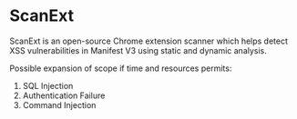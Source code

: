 # ScanExt
ScanExt is an open-source Chrome extension scanner which helps detect XSS vulnerabilities in Manifest V3 using static and dynamic analysis.

Possible expansion of scope if time and resources permits:
1. SQL Injection
2. Authentication Failure
3. Command Injection
